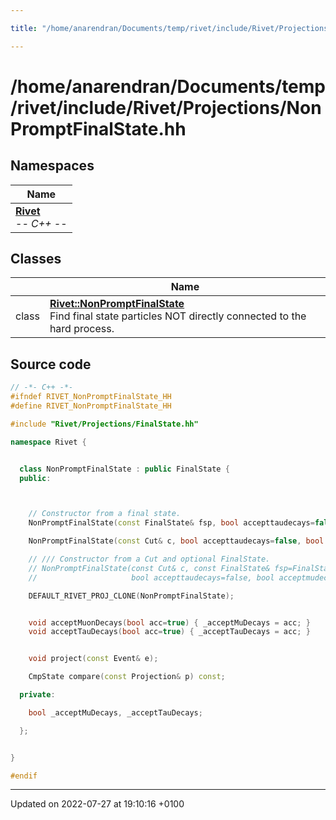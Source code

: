 ```yaml
---

title: "/home/anarendran/Documents/temp/rivet/include/Rivet/Projections/NonPromptFinalState.hh"

---
```


# /home/anarendran/Documents/temp/rivet/include/Rivet/Projections/NonPromptFinalState.hh



## Namespaces

| Name           |
| -------------- |
| **[Rivet](http://example.org/namespaces/namespacerivet/)** <br>-*- C++ -*-  |

## Classes

|                | Name           |
| -------------- | -------------- |
| class | **[Rivet::NonPromptFinalState](http://example.org/classes/classrivet_1_1nonpromptfinalstate/)** <br>Find final state particles NOT directly connected to the hard process.  |




## Source code

```cpp
// -*- C++ -*-
#ifndef RIVET_NonPromptFinalState_HH
#define RIVET_NonPromptFinalState_HH

#include "Rivet/Projections/FinalState.hh"

namespace Rivet {


  class NonPromptFinalState : public FinalState {
  public:



    // Constructor from a final state.
    NonPromptFinalState(const FinalState& fsp, bool accepttaudecays=false, bool acceptmudecays=false);

    NonPromptFinalState(const Cut& c, bool accepttaudecays=false, bool acceptmudecays=false);

    // /// Constructor from a Cut and optional FinalState.
    // NonPromptFinalState(const Cut& c, const FinalState& fsp=FinalState(),
    //                     bool accepttaudecays=false, bool acceptmudecays=false);

    DEFAULT_RIVET_PROJ_CLONE(NonPromptFinalState);


    void acceptMuonDecays(bool acc=true) { _acceptMuDecays = acc; }
    void acceptTauDecays(bool acc=true) { _acceptTauDecays = acc; }


    void project(const Event& e);

    CmpState compare(const Projection& p) const;

  private:

    bool _acceptMuDecays, _acceptTauDecays;

  };


}

#endif
```


-------------------------------

Updated on 2022-07-27 at 19:10:16 +0100
